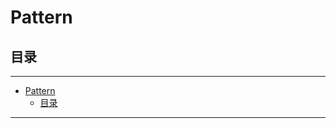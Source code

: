 # Pattern

## 目录

---

<!--ts-->
   * [Pattern](#pattern)
      * [目录](#目录)

<!-- Added by: runner, at: Mon Mar 29 09:44:19 UTC 2021 -->

<!--te-->

---
